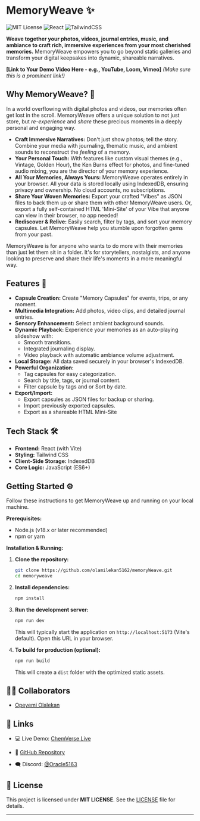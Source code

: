 # MemoryWeave ✨

![MIT License](https://img.shields.io/badge/license-MIT-blue.svg)
![React](https://img.shields.io/badge/built%20with-React-61DAFB)
![TailwindCSS](https://img.shields.io/badge/styled%20with-TailwindCSS-38B2AC)

**Weave together your photos, videos, journal entries, music, and ambiance to craft rich, immersive experiences from your most cherished memories.** MemoryWeave empowers you to go beyond static galleries and transform your digital keepsakes into dynamic, shareable narratives.

**[Link to Your Demo Video Here - e.g., YouTube, Loom, Vimeo]**
_(Make sure this is a prominent link!)_

## Why MemoryWeave? 🤔

In a world overflowing with digital photos and videos, our memories often get lost in the scroll. MemoryWeave offers a unique solution to not just store, but _re-experience_ and _share_ these precious moments in a deeply personal and engaging way.

- **Craft Immersive Narratives:** Don't just show photos; tell the story. Combine your media with journaling, thematic music, and ambient sounds to reconstruct the _feeling_ of a memory.
- **Your Personal Touch:** With features like custom visual themes (e.g., Vintage, Golden Hour), the Ken Burns effect for photos, and fine-tuned audio mixing, you are the director of your memory experience.
- **All Your Memories, Always Yours:** MemoryWeave operates entirely in your browser. All your data is stored locally using IndexedDB, ensuring privacy and ownership. No cloud accounts, no subscriptions.
- **Share Your Woven Memories:** Export your crafted "Vibes" as JSON files to back them up or share them with other MemoryWeave users. Or, export a fully self-contained HTML 'Mini-Site' of your Vibe that anyone can view in their browser, no app needed!
- **Rediscover & Relive:** Easily search, filter by tags, and sort your memory capsules. Let MemoryWeave help you stumble upon forgotten gems from your past.

MemoryWeave is for anyone who wants to do more with their memories than just let them sit in a folder. It's for storytellers, nostalgists, and anyone looking to preserve and share their life's moments in a more meaningful way.

## Features 🚀

- **Capsule Creation:** Create "Memory Capsules" for events, trips, or any moment.
- **Multimedia Integration:** Add photos, video clips, and detailed journal entries.
- **Sensory Enhancement:** Select ambient background sounds.
- **Dynamic Playback:** Experience your memories as an auto-playing slideshow with:
  - Smooth transitions.
  - Integrated journaling display.
  - Video playback with automatic ambiance volume adjustment.
- **Local Storage:** All data saved securely in your browser's IndexedDB.
- **Powerful Organization:**
  - Tag capsules for easy categorization.
  - Search by title, tags, or journal content.
  - Filter capsule by tags and or Sort by date.
- **Export/Import:**
  - Export capsules as JSON files for backup or sharing.
  - Import previously exported capsules.
  - Export as a shareable HTML Mini-Site

## Tech Stack 🛠️

- **Frontend:** React (with Vite)
- **Styling:** Tailwind CSS
- **Client-Side Storage:** IndexedDB
- **Core Logic:** JavaScript (ES6+)

## Getting Started ⚙️

Follow these instructions to get MemoryWeave up and running on your local machine.

**Prerequisites:**

- Node.js (v18.x or later recommended)
- npm or yarn

**Installation & Running:**

1.  **Clone the repository:**

    ```bash
    git clone https://github.com/olamilekan5162/memoryWeave.git
    cd memoryweave
    ```

2.  **Install dependencies:**

    ```bash
    npm install
    ```

3.  **Run the development server:**

    ```bash
    npm run dev
    ```

    This will typically start the application on `http://localhost:5173` (Vite's default). Open this URL in your browser.

4.  **To build for production (optional):**
    ```bash
    npm run build
    ```
    This will create a `dist` folder with the optimized static assets.

## 🧑‍💻 Collaborators

- [Opeyemi Olalekan](https://github.com/olamilekan5162)

## 🔗 Links

- 💻 Live Demo: [ChemVerse Live](https://chem-verse.vercel.app/)

- 📁 [GitHub Repository](https://github.com/olamilekan5162/memoryWeave)

- 🗨️ Discord: [@Oracle5163](https://discordapp.com/users/oracle5163)

## 📄 License

This project is licensed under **MIT LICENSE**. See the [LICENSE](https://choosealicense.com/licenses/mit/) file for details.

---
